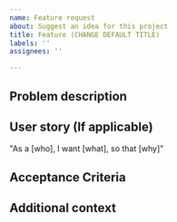 ```yaml
---
name: Feature request
about: Suggest an idea for this project
title: Feature (CHANGE DEFAULT TITLE)
labels: ''
assignees: ''

---
```


## Problem description

## User story (If applicable)

"As a [who], I want [what], so that [why]"

## Acceptance Criteria

## Additional context
